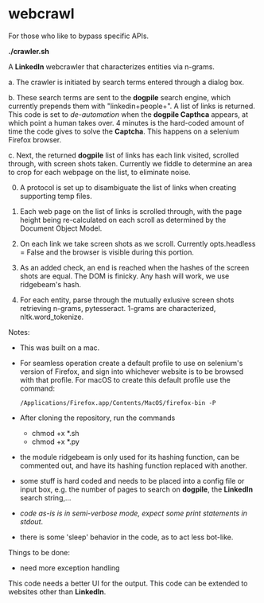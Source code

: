 # webcrawl

For those who like to bypass specific APIs.

**./crawler.sh**

A **LinkedIn** webcrawler that characterizes entities via n-grams. 


a. The crawler is initiated by search terms entered through a dialog box.


b. These search terms are sent to the **dogpile** search engine, which currently prepends them with "linkedin+people+".  A list of links is returned.  This code is set to *de-automation* when the **dogpile Capthca** appears, at which point a human takes over. 4 minutes is the hard-coded amount of time the code gives to solve the **Captcha**. This happens on a selenium Firefox browser. 


c. Next, the returned **dogpile** list of links has each link visited, scrolled through, with screen shots taken. Currently we fiddle to determine an area to crop for each webpage on the list, to eliminate noise.

  0. A protocol is set up to disambiguate the list of links when creating supporting temp files.
  
  1. Each web page on the list of links is scrolled through, with the page height being re-calculated on each scroll as determined by the Document Object Model.
  
  2. On each link we take screen shots as we scroll. Currently opts.headless = False and the browser is visible during this portion.
  
  3. As an added check, an end is reached when the hashes of the screen shots are equal. The DOM is finicky. Any hash will work, we use ridgebeam's hash.
  
  4. For each entity, parse through the mutually exlusive screen shots retrieving n-grams, pytesseract. 1-grams are characterized, nltk.word_tokenize.


Notes:

- This was built on a mac.  

- For seamless operation create a default profile to use on selenium's version of Firefox, and sign into whichever website is to be browsed with that profile.  For macOS to create this default profile use the command: 
  
      /Applications/Firefox.app/Contents/MacOS/firefox-bin -P
      
- After cloning the repository, run the commands
   - chmod +x *.sh
   - chmod +x *.py
      
- the module ridgebeam is only used for its hashing function, can be commented out, and have its hashing function replaced with another.

- some stuff is hard coded and needs to be placed into a config file or input box, e.g. the number of pages to search on **dogpile**, the **LinkedIn** search string,...

- *code as-is is in semi-verbose mode, expect some print statements in stdout*.

- there is some 'sleep' behavior in the code, as to act less bot-like.

Things to be done:

- need more exception handling


This code needs a better UI for the output. 
This code can be extended to websites other than **LinkedIn**.
